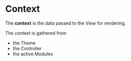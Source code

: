 # Context

The **context** is the data passed to the View for rendering.

The context is gathered from

* the Theme
* the Controller
* the active Modules
